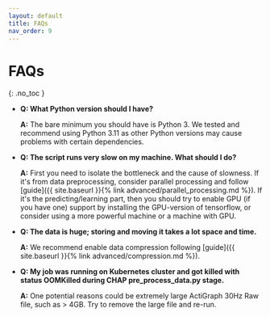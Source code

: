 ```yaml
---
layout: default
title: FAQs
nav_order: 9
---
```


# FAQs
{: .no_toc }


<!-- - **Q: My TensorFlow does not expect the model format.**

    **A:** To use the library you will need specific versions of TensorFlow, please refer to [Getting Started]({{ site.baseurl }}{% link getting_started/dependencies.md %}) -->

- **Q: What Python version should I have?**

    **A:** The bare minimum you should have is Python 3. We tested and recommend using Python 3.11 as other Python versions may cause problems with certain dependencies.

- **Q: The script runs very slow on my machine. What should I do?**

    **A:** First you need to isolate the bottleneck and the cause of slowness. If it's from data preprocessing, consider parallel processing and follow [guide]({{ site.baseurl }}{% link advanced/parallel_processing.md %}). If it's the predicting/learning part, then you should try to enable GPU (if you have one) support by installing the GPU-version of tensorflow, or consider using a more powerful machine or a machine with GPU.

- **Q: The data is huge; storing and moving it takes a lot space and time.**

    **A:** We recommend enable data compression following [guide]({{ site.baseurl }}{% link advanced/compression.md %}).

- **Q: My job was running on Kubernetes cluster and got killed with status OOMKilled during CHAP pre_process_data.py stage.**

    **A:** One potential reasons could be extremely large ActiGraph 30Hz Raw file, such as > 4GB. Try to remove the large file and re-run.